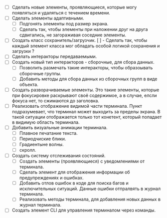 - [ ] Сделать новые элементы, проявляющиеся, которые могу появляться и удаляться с течением времени.
- [ ] Сделать элементы адаптивными.
    - [ ] Подгонять элементы под размер экрана.
    - [ ] Сделать так, чтобы элементы при наложении друг на друга сдвигались, не загораживая соседние элементы.
- [ ] Создать класс сохранитель/загрузчик.
    [ ] - Сделать так, чтобы каждый элемент класса мог обладать особой логикой сохранения и загрузки ?
- [ ] Сделать интеракторы передаваемыми.
- [ ] Создать новый тип интеракторов - сборочные, для сбора данных.
    - [ ] Позволить размечать такие интеракторы, чтобы образоывать сборочные группы.
    - [ ] Добавить методы для сбора данных из сборочных групп в виде объекта.
- [ ] Создать разворачиваемые элементы. Это такие элементы, которые при фокусировке раскрывают своё содержимое, а в случае, елсли фокуса нет, то сжимаются до заголовка.
- [ ] Реализовать отображение видимой части терминала. Пункт подразумевает, что терминал может выходить за пределы экрана. В такой ситуации отображается только тот конетент, который попадает в видимую область терминала.
- [ ] Добавить визуальные анимации терминала. 
    - [ ] Плавное печатание текста.
    - [ ] Периодчиские блики.
    - [ ] Градиентыне волны.
    - [ ] скролл.
- [ ] Создать систему отслеживания состояний.
    - [ ] Создать элементы (проявляющиеся) с уведомлениями от терминала.
    - [ ] Сделать элемент для отображения информации об предупреждениях и ошибках.
    - [ ] Добавить отлов ошибок в коде для поиска багов и исключительных ситуаций. Данные ошибки отпралвять в журнал терминала.
    - [ ] Реализовать методы терминала, для добавления новых данных в журнал терминала.
- [ ] Создать элемент CLI для управления терминалом через команды.